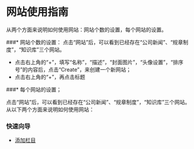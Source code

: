 # 网站使用指南

  从两个方面来说明如何使用网站：网站个数的设置，每个网站的设置。
  
###* 网站个数的设置：
  点击“网站”后，可以看到已经存在“公司新闻”、“规章制度”，“知识库”三个网站。
  * 点击右上角的“+”，填写“名称”，“描述”，“封面图片”，“头像设置”，“排序号”的内容后，点击“Create”，来创建一个新网站；
  * 点击右上角的“+”，再点击标题


###* 每个网站的设置；
 
 点击“网站”后，可以看到已经存在“公司新闻”、“规章制度”，“知识库”三个网站。从以下两个方面来说明如何使用网站：



### 快速向导
- [添加栏目](category.md)

